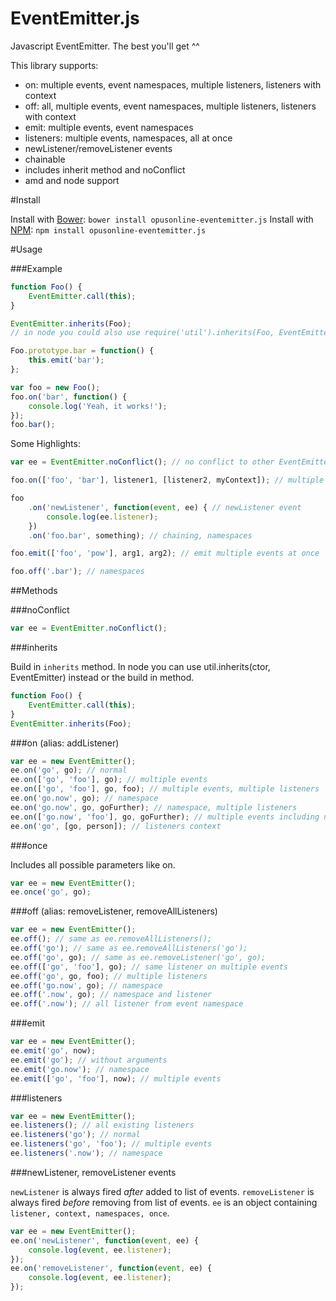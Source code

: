 EventEmitter.js
===============

Javascript EventEmitter. The best you'll get ^^

This library supports:
* on: multiple events, event namespaces, multiple listeners, listeners with context
* off: all, multiple events, event namespaces, multiple listeners, listeners with context
* emit: multiple events, event namespaces
* listeners: multiple events, namespaces, all at once
* newListener/removeListener events
* chainable
* includes inherit method and noConflict
* amd and node support

#Install

Install with [Bower](http://bower.io): `bower install opusonline-eventemitter.js`
Install with [NPM](https://www.npmjs.org/): `npm install opusonline-eventemitter.js`

#Usage

###Example

```javascript
function Foo() {
	EventEmitter.call(this);
}

EventEmitter.inherits(Foo);
// in node you could also use require('util').inherits(Foo, EventEmitter);

Foo.prototype.bar = function() {
	this.emit('bar');
};

var foo = new Foo();
foo.on('bar', function() {
	console.log('Yeah, it works!');
});
foo.bar();
```

Some Highlights:

```javascript
var ee = EventEmitter.noConflict(); // no conflict to other EventEmitter implementations

foo.on(['foo', 'bar'], listener1, [listener2, myContext]); // multiple events, multiple listener, listeners context

foo
	.on('newListener', function(event, ee) { // newListener event
		console.log(ee.listener);
	})
	.on('foo.bar', something); // chaining, namespaces

foo.emit(['foo', 'pow'], arg1, arg2); // emit multiple events at once

foo.off('.bar'); // namespaces
```
##Methods

###noConflict

```javascript
var ee = EventEmitter.noConflict();
```

###inherits

Build in `inherits` method. In node you can use util.inherits(ctor, EventEmitter) instead or the build in method.

```javascript
function Foo() {
	EventEmitter.call(this);
}
EventEmitter.inherits(Foo);
```

###on (alias: addListener)

```javascript
var ee = new EventEmitter();
ee.on('go', go); // normal
ee.on(['go', 'foo'], go); // multiple events
ee.on(['go', 'foo'], go, foo); // multiple events, multiple listeners
ee.on('go.now', go); // namespace
ee.on('go.now', go, goFurther); // namespace, multiple listeners
ee.on(['go.now', 'foo'], go, goFurther); // multiple events including namespace, multiple listeners
ee.on('go', [go, person]); // listeners context
```

###once

Includes all possible parameters like on.

```javascript
var ee = new EventEmitter();
ee.once('go', go);
```

###off (alias: removeListener, removeAllListeners)

```javascript
var ee = new EventEmitter();
ee.off(); // same as ee.removeAllListeners();
ee.off('go'); // same as ee.removeAllListeners('go');
ee.off('go', go); // same as ee.removeListener('go', go);
ee.off(['go', 'foo'], go); // same listener on multiple events
ee.off('go', go, foo); // multiple listeners
ee.off('go.now', go); // namespace
ee.off('.now', go); // namespace and listener
ee.off('.now'); // all listener from event namespace
```

###emit

```javascript
var ee = new EventEmitter();
ee.emit('go', now);
ee.emit('go'); // without arguments
ee.emit('go.now'); // namespace
ee.emit(['go', 'foo'], now); // multiple events
```

###listeners

```javascript
var ee = new EventEmitter();
ee.listeners(); // all existing listeners
ee.listeners('go'); // normal
ee.listeners('go', 'foo'); // multiple events
ee.listeners('.now'); // namespace
```

###newListener, removeListener events

`newListener` is always fired *after* added to list of events. `removeListener` is always fired *before* removing from list of events.
`ee` is an object containing `listener, context, namespaces, once`.

```javascript
var ee = new EventEmitter();
ee.on('newListener', function(event, ee) {
	console.log(event, ee.listener);
});
ee.on('removeListener', function(event, ee) {
	console.log(event, ee.listener);
});
```
